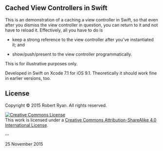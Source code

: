 ## Cached View Controllers in Swift

This is an demonstration of a caching a view controller in Swift, so that even after you dismiss the view controller in question, you can return to it and not have to reload it. Effectively, all you have to do is 

- keep a strong reference to the view controller after you've instantiated it; and

- show/push/present to the view controller programmatically.

This is for illustrative purposes only.

Developed in Swift on Xcode 7.1 for iOS 9.1. Theoretically it should work fine in earlier versions, too.

## License

Copyright &copy; 2015 Robert Ryan. All rights reserved.

<a rel="license" href="http://creativecommons.org/licenses/by-sa/4.0/"><img alt="Creative Commons License" style="border-width:0" src="http://i.creativecommons.org/l/by-sa/4.0/88x31.png" /></a><br />This work is licensed under a <a rel="license" href="http://creativecommons.org/licenses/by-sa/4.0/">Creative Commons Attribution-ShareAlike 4.0 International License</a>.

--

25 November 2015
